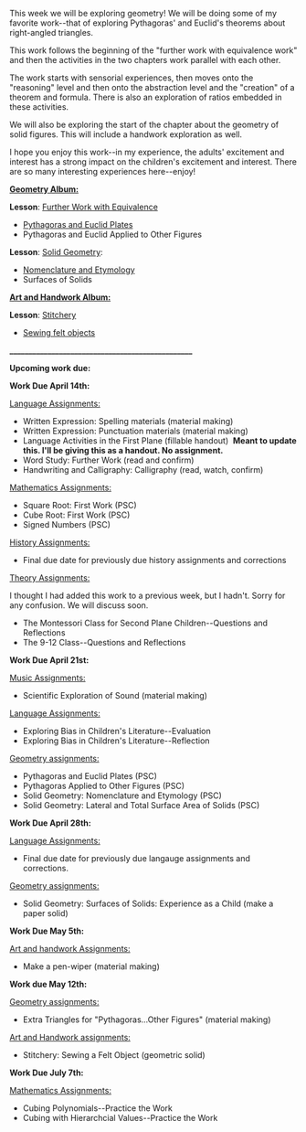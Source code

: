 
This week we will be exploring geometry! We will be doing some of my favorite work--that of exploring Pythagoras' and Euclid's theorems about right-angled triangles. 

This work follows the beginning of the "further work with equivalence work" and then the activities in the two chapters work parallel with each other. 

The work starts with sensorial experiences, then moves onto the "reasoning" level and then onto the abstraction level and the "creation" of a theorem and formula. There is also an exploration of ratios embedded in these activities. 

We will also be exploring the start of the chapter about the geometry of solid figures. This will include a handwork exploration as well. 

I hope you enjoy this work--in my experience, the adults' excitement and interest has a strong impact on the children's excitement and interest. There are so many interesting experiences here--enjoy!

[**Geometry Album:**](https://montessorinorthwest.populiweb.com/router/courseofferings/10738321/lessons/index)

**Lesson**: [Further Work with Equivalence](https://montessorinorthwest.populiweb.com/router/courseofferings/10738321/lessons/12679962/show)

- [Pythagoras and Euclid Plates](https://montessorinorthwest.populiweb.com/router/courseofferings/10738321/lessons/12679962/pages/13277781/show)
- Pythagoras and Euclid Applied to Other Figures

**Lesson**: [Solid Geometry](https://montessorinorthwest.populiweb.com/router/courseofferings/10738321/lessons/12679965/show):

- [Nomenclature and Etymology](https://montessorinorthwest.populiweb.com/router/courseofferings/10738321/lessons/12679965/show)
- Surfaces of Solids

[**Art and Handwork Album:**](https://montessorinorthwest.populiweb.com/router/courseofferings/10738318/lessons/index)

**Lesson**: [Stitchery](https://montessorinorthwest.populiweb.com/router/courseofferings/10738318/lessons/12679948/show)

- [Sewing felt objects](https://montessorinorthwest.populiweb.com/router/courseofferings/10738318/lessons/12679948/pages/13277733/show)

**________________________________________________**

**Upcoming work due:**

**Work Due April 14th:**

[Language Assignments:](https://montessorinorthwest.populiweb.com/router/courseofferings/10738323/assignments/index)

- Written Expression: Spelling materials (material making)
- Written Expression: Punctuation materials (material making)
- Language Activities in the First Plane (fillable handout)  **Meant to update this. I'll be giving this as a handout. No assignment.** 
- Word Study: Further Work (read and confirm)
- Handwriting and Calligraphy: Calligraphy (read, watch, confirm)

[Mathematics Assignments:](https://montessorinorthwest.populiweb.com/router/courseofferings/10738324/assignments/index)

- Square Root: First Work (PSC)
- Cube Root: First Work (PSC)
- Signed Numbers (PSC)

[History Assignments:](https://montessorinorthwest.populiweb.com/router/courseofferings/10738322/assignments/index)

- Final due date for previously due history assignments and corrections

[Theory Assignments:](https://montessorinorthwest.populiweb.com/router/courseofferings/10738327/assignments/index)

I thought I had added this work to a previous week, but I hadn't. Sorry for any confusion. We will discuss soon. 

- The Montessori Class for Second Plane Children--Questions and Reflections
- The 9-12 Class--Questions and Reflections

**Work Due April 21st:**

[Music Assignments:](https://montessorinorthwest.populiweb.com/router/courseofferings/10738325/assignments/index)

- Scientific Exploration of Sound (material making)

[Language Assignments:](https://montessorinorthwest.populiweb.com/router/courseofferings/10738323/assignments/index)

- Exploring Bias in Children's Literature--Evaluation
- Exploring Bias in Children's Literature--Reflection

[Geometry assignments:](https://montessorinorthwest.populiweb.com/router/courseofferings/10738321/assignments/index)

- Pythagoras and Euclid Plates (PSC)
- Pythagoras Applied to Other Figures (PSC)
- Solid Geometry: Nomenclature and Etymology (PSC)
- Solid Geometry: Lateral and Total Surface Area of Solids (PSC)

**Work Due April 28th:**

[Language Assignments:](https://montessorinorthwest.populiweb.com/router/courseofferings/10738323/assignments/index)

- Final due date for previously due langauge assignments and corrections. 

[Geometry assignments:](https://montessorinorthwest.populiweb.com/router/courseofferings/10738321/assignments/index)

- Solid Geometry: Surfaces of Solids: Experience as a Child (make a paper solid)

**Work Due May 5th:**

[Art and handwork Assignments:](https://montessorinorthwest.populiweb.com/router/courseofferings/10738318/assignments/index)

- Make a pen-wiper (material making)

**Work due May 12th:**

[Geometry assignments:](https://montessorinorthwest.populiweb.com/router/courseofferings/10738321/assignments/index)

- Extra Triangles for "Pythagoras...Other Figures" (material making)

[Art and Handwork assignments:](https://montessorinorthwest.populiweb.com/router/courseofferings/10738318/assignments/index)

- Stitchery: Sewing a Felt Object (geometric solid)

**Work Due July 7th:**

[Mathematics Assignments:](https://montessorinorthwest.populiweb.com/router/courseofferings/10738324/assignments/index)

- Cubing Polynomials--Practice the Work
- Cubing with Hierarchcial Values--Practice the Work